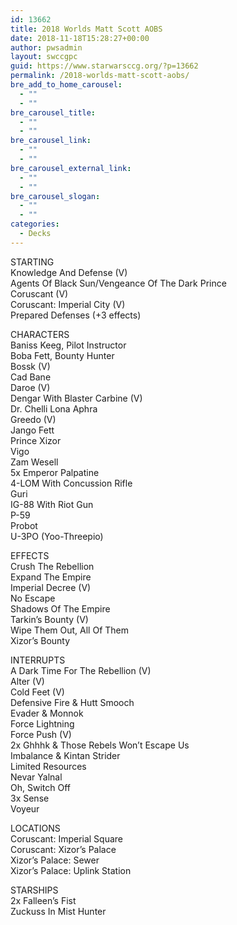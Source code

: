 ```yaml
---
id: 13662
title: 2018 Worlds Matt Scott AOBS
date: 2018-11-18T15:28:27+00:00
author: pwsadmin
layout: swccgpc
guid: https://www.starwarsccg.org/?p=13662
permalink: /2018-worlds-matt-scott-aobs/
bre_add_to_home_carousel:
  - ""
  - ""
bre_carousel_title:
  - ""
  - ""
bre_carousel_link:
  - ""
  - ""
bre_carousel_external_link:
  - ""
  - ""
bre_carousel_slogan:
  - ""
  - ""
categories:
  - Decks
---
```

STARTING  
Knowledge And Defense (V)  
Agents Of Black Sun/Vengeance Of The Dark Prince  
Coruscant (V)  
Coruscant: Imperial City (V)  
Prepared Defenses (+3 effects)

CHARACTERS  
Baniss Keeg, Pilot Instructor  
Boba Fett, Bounty Hunter  
Bossk (V)  
Cad Bane  
Daroe (V)  
Dengar With Blaster Carbine (V)  
Dr. Chelli Lona Aphra  
Greedo (V)  
Jango Fett  
Prince Xizor  
Vigo  
Zam Wesell  
5x Emperor Palpatine  
4-LOM With Concussion Rifle  
Guri  
IG-88 With Riot Gun  
P-59  
Probot  
U-3PO (Yoo-Threepio)

EFFECTS  
Crush The Rebellion  
Expand The Empire  
Imperial Decree (V)  
No Escape  
Shadows Of The Empire  
Tarkin&#8217;s Bounty (V)  
Wipe Them Out, All Of Them  
Xizor&#8217;s Bounty

INTERRUPTS  
A Dark Time For The Rebellion (V)  
Alter (V)  
Cold Feet (V)  
Defensive Fire & Hutt Smooch  
Evader & Monnok  
Force Lightning  
Force Push (V)  
2x Ghhhk & Those Rebels Won&#8217;t Escape Us  
Imbalance & Kintan Strider  
Limited Resources  
Nevar Yalnal  
Oh, Switch Off  
3x Sense  
Voyeur

LOCATIONS  
Coruscant: Imperial Square  
Coruscant: Xizor&#8217;s Palace  
Xizor&#8217;s Palace: Sewer  
Xizor&#8217;s Palace: Uplink Station

STARSHIPS  
2x Falleen&#8217;s Fist  
Zuckuss In Mist Hunter